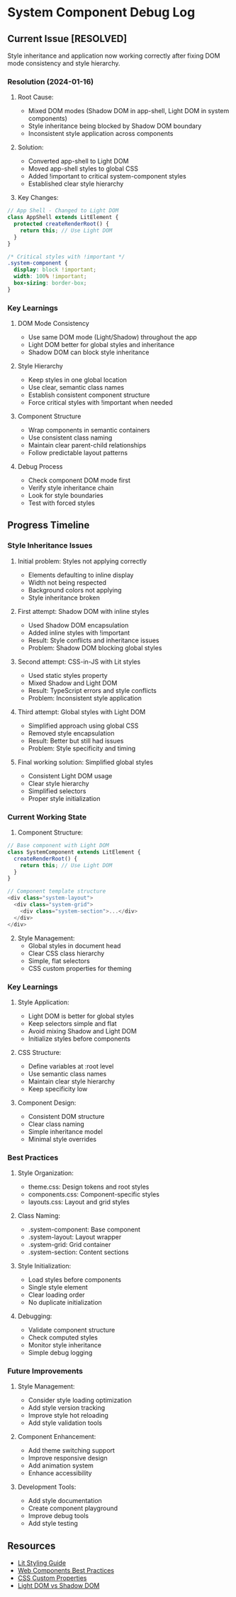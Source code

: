 # System Component Debug Log

## Current Issue [RESOLVED]

Style inheritance and application now working correctly after fixing DOM mode consistency and style hierarchy.

### Resolution (2024-01-16)

1. Root Cause:

   - Mixed DOM modes (Shadow DOM in app-shell, Light DOM in system components)
   - Style inheritance being blocked by Shadow DOM boundary
   - Inconsistent style application across components

2. Solution:

   - Converted app-shell to Light DOM
   - Moved app-shell styles to global CSS
   - Added !important to critical system-component styles
   - Established clear style hierarchy

3. Key Changes:

```typescript
// App Shell - Changed to Light DOM
class AppShell extends LitElement {
  protected createRenderRoot() {
    return this; // Use Light DOM
  }
}
```

```css
/* Critical styles with !important */
.system-component {
  display: block !important;
  width: 100% !important;
  box-sizing: border-box;
}
```

### Key Learnings

1. DOM Mode Consistency

   - Use same DOM mode (Light/Shadow) throughout the app
   - Light DOM better for global styles and inheritance
   - Shadow DOM can block style inheritance

2. Style Hierarchy

   - Keep styles in one global location
   - Use clear, semantic class names
   - Establish consistent component structure
   - Force critical styles with !important when needed

3. Component Structure

   - Wrap components in semantic containers
   - Use consistent class naming
   - Maintain clear parent-child relationships
   - Follow predictable layout patterns

4. Debug Process
   - Check component DOM mode first
   - Verify style inheritance chain
   - Look for style boundaries
   - Test with forced styles

## Progress Timeline

### Style Inheritance Issues

1. Initial problem: Styles not applying correctly

   - Elements defaulting to inline display
   - Width not being respected
   - Background colors not applying
   - Style inheritance broken

2. First attempt: Shadow DOM with inline styles

   - Used Shadow DOM encapsulation
   - Added inline styles with !important
   - Result: Style conflicts and inheritance issues
   - Problem: Shadow DOM blocking global styles

3. Second attempt: CSS-in-JS with Lit styles

   - Used static styles property
   - Mixed Shadow and Light DOM
   - Result: TypeScript errors and style conflicts
   - Problem: Inconsistent style application

4. Third attempt: Global styles with Light DOM

   - Simplified approach using global CSS
   - Removed style encapsulation
   - Result: Better but still had issues
   - Problem: Style specificity and timing

5. Final working solution: Simplified global styles
   - Consistent Light DOM usage
   - Clear style hierarchy
   - Simplified selectors
   - Proper style initialization

### Current Working State

1. Component Structure:

```typescript
// Base component with Light DOM
class SystemComponent extends LitElement {
  createRenderRoot() {
    return this; // Use Light DOM
  }
}

// Component template structure
<div class="system-layout">
  <div class="system-grid">
    <div class="system-section">...</div>
  </div>
</div>
```

2. Style Management:
   - Global styles in document head
   - Clear CSS class hierarchy
   - Simple, flat selectors
   - CSS custom properties for theming

### Key Learnings

1. Style Application:

   - Light DOM is better for global styles
   - Keep selectors simple and flat
   - Avoid mixing Shadow and Light DOM
   - Initialize styles before components

2. CSS Structure:

   - Define variables at :root level
   - Use semantic class names
   - Maintain clear style hierarchy
   - Keep specificity low

3. Component Design:
   - Consistent DOM structure
   - Clear class naming
   - Simple inheritance model
   - Minimal style overrides

### Best Practices

1. Style Organization:

   - theme.css: Design tokens and root styles
   - components.css: Component-specific styles
   - layouts.css: Layout and grid styles

2. Class Naming:

   - .system-component: Base component
   - .system-layout: Layout wrapper
   - .system-grid: Grid container
   - .system-section: Content sections

3. Style Initialization:

   - Load styles before components
   - Single style element
   - Clear loading order
   - No duplicate initialization

4. Debugging:
   - Validate component structure
   - Check computed styles
   - Monitor style inheritance
   - Simple debug logging

### Future Improvements

1. Style Management:

   - Consider style loading optimization
   - Add style version tracking
   - Improve style hot reloading
   - Add style validation tools

2. Component Enhancement:

   - Add theme switching support
   - Improve responsive design
   - Add animation system
   - Enhance accessibility

3. Development Tools:
   - Add style documentation
   - Create component playground
   - Improve debug tools
   - Add style testing

## Resources

- [Lit Styling Guide](https://lit.dev/docs/components/styles/)
- [Web Components Best Practices](https://www.webcomponents.org/community/articles/web-components-best-practices)
- [CSS Custom Properties](https://developer.mozilla.org/en-US/docs/Web/CSS/Using_CSS_custom_properties)
- [Light DOM vs Shadow DOM](https://developers.google.com/web/fundamentals/web-components/shadowdom)
